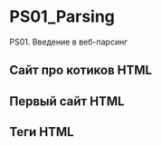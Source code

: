 # PS01_Parsing
 PS01. Введение в веб-парсинг

## Сайт про котиков HTML
## Первый сайт HTML
## Теги HTML


